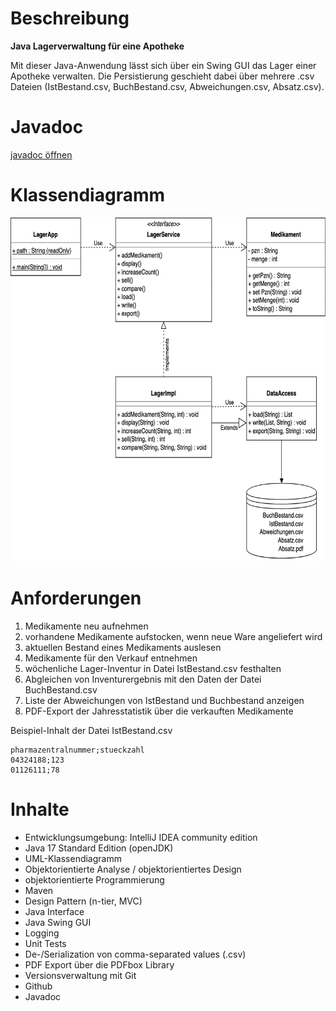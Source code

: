 # Beschreibung
__Java Lagerverwaltung für eine Apotheke__

Mit dieser Java-Anwendung lässt sich über ein Swing GUI das Lager einer Apotheke verwalten.
Die Persistierung geschieht dabei über mehrere .csv Dateien (IstBestand.csv, BuchBestand.csv, Abweichungen.csv, Absatz.csv).

# Javadoc

<a href="https://jayd808.github.io/Lagerverwaltung_Apotheke/Lagerverwaltung_Apotheke/javadoc/com/apothekenlager/package-summary.html">javadoc öffnen</a>


# Klassendiagramm

<img height="550px" src="LagerApp Class Diagram.drawio.png">


# Anforderungen

1. Medikamente neu aufnehmen
2. vorhandene Medikamente aufstocken, wenn neue Ware angeliefert wird
3. aktuellen Bestand eines Medikaments auslesen
4. Medikamente für den Verkauf entnehmen
5. wöchenliche Lager-Inventur in Datei IstBestand.csv festhalten
6. Abgleichen von Inventurergebnis mit den Daten der Datei BuchBestand.csv 
7. Liste der Abweichungen von IstBestand und Buchbestand anzeigen
8. PDF-Export der Jahresstatistik über die verkauften Medikamente

Beispiel-Inhalt der Datei IstBestand.csv
```
pharmazentralnummer;stueckzahl
04324188;123
01126111;78
```


# Inhalte

- Entwicklungsumgebung: IntelliJ IDEA community edition
- Java 17 Standard Edition (openJDK)
- UML-Klassendiagramm
- Objektorientierte Analyse / objektorientiertes Design
- objektorientierte Programmierung
- Maven
- Design Pattern (n-tier, MVC)
- Java Interface
- Java Swing GUI
- Logging
- Unit Tests
- De-/Serialization von comma-separated values (.csv)
- PDF Export über die PDFbox Library
- Versionsverwaltung mit Git
- Github
- Javadoc
